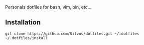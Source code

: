 Personals dotfiles for bash, vim, bin, etc...

Installation
------------

```shell
git clone https://github.com/Silvus/dotfiles.git ~/.dotfiles
~/.dotfiles/install
```
